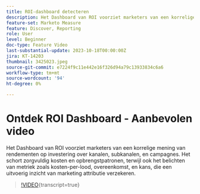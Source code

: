 ```yaml
---
title: ROI-dashboard detecteren
description: Het Dashboard van ROI voorziet marketers van een korrelige mening van rendementen op investering over kanalen, subkanalen, en campagnes. Het schort zorgvuldig kosten en opbrengstpatronen, terwijl ook het belichten van metriek zoals kosten-per-lood, overeenkomst, en kans, die een uitvoerig inzicht van marketing attributie verzekeren.
feature-set: Marketo Measure
feature: Discover, Reporting
role: User
level: Beginner
doc-type: Feature Video
last-substantial-update: 2023-10-18T00:00:00Z
jira: KT-14203
thumbnail: 3425023.jpeg
source-git-commit: e7224f9c11e442e16f326d94a79c13933834c6a6
workflow-type: tm+mt
source-wordcount: '94'
ht-degree: 0%

---
```



# Ontdek ROI Dashboard - Aanbevolen video

Het Dashboard van ROI voorziet marketers van een korrelige mening van rendementen op investering over kanalen, subkanalen, en campagnes. Het schort zorgvuldig kosten en opbrengstpatronen, terwijl ook het belichten van metriek zoals kosten-per-lood, overeenkomst, en kans, die een uitvoerig inzicht van marketing attributie verzekeren.

>[!VIDEO](https://video.tv.adobe.com/v/3425023/?learn=on){transcript=true}
